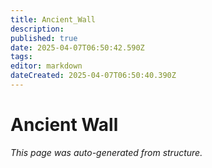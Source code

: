 ```yaml
---
title: Ancient_Wall
description: 
published: true
date: 2025-04-07T06:50:42.590Z
tags: 
editor: markdown
dateCreated: 2025-04-07T06:50:40.390Z
---
```


# Ancient Wall

*This page was auto-generated from structure.*